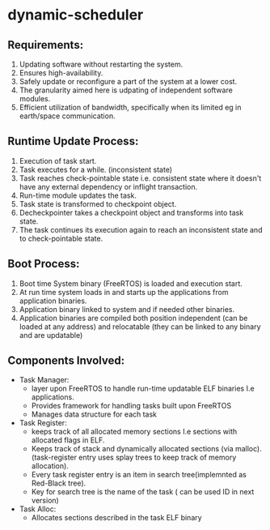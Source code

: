 # dynamic-scheduler

## Requirements:

1) Updating software without restarting the system.
2) Ensures high-availability.
3) Safely update or reconfigure a part of the system at a lower cost.
4) The granularity aimed here is udpating of independent software modules.
5) Efficient utilization of bandwidth, specifically when its limited eg in earth/space communication.

## Runtime Update Process:
1) Execution of task start.
2) Task executes for a while. (inconsistent state)
3) Task reaches check-pointable state i.e. consistent state where it doesn't have any external dependency or inflight transaction.
4) Run-time module updates the task.
5) Task state is transformed to checkpoint object.
6) Decheckpointer takes a checkpoint object and transforms into task state.
7) The task continues its execution again to reach an inconsistent state and to check-pointable state.

## Boot Process:
1) Boot time System binary (FreeRTOS) is loaded and execution start.
2) At run time system loads in and starts up the applications from application binaries.
3) Application binary linked to system and if needed other binaries.
4) Application binaries are compiled both position independent (can be loaded at any address) and relocatable (they can be linked to any binary and are updatable)

## Components Involved:
- Task Manager: 
  - layer upon FreeRTOS to handle run-time updatable ELF binaries I.e applications.
  - Provides framework for handling tasks built upon FreeRTOS
  - Manages data structure for each task 
- Task Register:
  - keeps track of all allocated memory sections I.e sections with allocated flags in ELF.
  - Keeps track of stack and dynamically allocated sections (via malloc). (task-register entry uses splay trees to keep track of memory allocation).
  - Every task register entry is an item in search tree(implemnted as Red-Black tree).
  - Key for search tree is the name of the task ( can be used ID in next version)
- Task Alloc:
  - Allocates sections described in the task ELF binary
